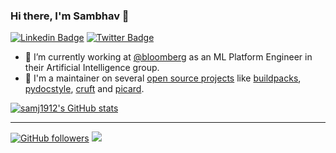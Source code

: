 <!--
**samj1912/samj1912** is a ✨ _special_ ✨ repository because its `README.md` (this file) appears on your GitHub profile.

Here are some ideas to get you started:

- 🔭 I’m currently working on ...
- 🌱 I’m currently learning ...
- 👯 I’m looking to collaborate on ...
- 🤔 I’m looking for help with ...
- 💬 Ask me about ...
- 📫 How to reach me: ...
- 😄 Pronouns: ...
- ⚡ Fun fact: ...
-->



### Hi there, I'm Sambhav 👋


[![Linkedin Badge](https://img.shields.io/badge/sambhav--kothari-0077b5?style=flat-square&logo=Linkedin&logoColor=white&labelColor=0077b5&link=https://www.linkedin.com/in/sambhav-kothari/)](https://www.linkedin.com/in/sambhav-kothari/)
[![Twitter Badge](https://img.shields.io/badge/-@__sambhavkothari-1ca0f1?style=flat-square&labelColor=1ca0f1&logo=twitter&logoColor=white&link=https://twitter.com/_sambhavkothari)](https://twitter.com/_sambhavkothari)

- 🔭 I’m currently working at [@bloomberg](https://github.com/bloomberg) as an ML Platform Engineer in their Artificial Intelligence group.
- 🌱 I'm a maintainer on several [open source projects](https://github.com/samj1912) like [buildpacks](https://github.com/buildpacks), [pydocstyle](https://github.com/PyCQA/pydocstyle), [cruft](https://github.com/cruft/cruft) and [picard](https://github.com/metabrainz/picard).

[![samj1912's GitHub stats](https://github-readme-stats.vercel.app/api?username=samj1912&show_icons=true&include_all_commits=true&theme=graywhite)](https://github.com/samj1912)


----------------
[![GitHub followers](https://img.shields.io/github/followers/samj1912?label=Follow&maxAge=3600&style=flat-square&logo=Github&labelColor=000000&color=000000)](https://github.com/samj1912?tab=followers)
![](https://komarev.com/ghpvc/?username=samj1912&style=flat-square&color=595959)

